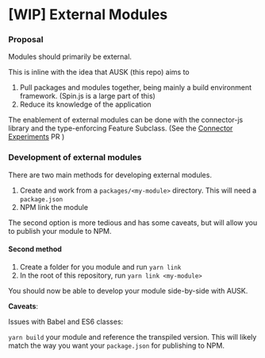 # [WIP] External Modules

### Proposal

Modules should primarily be external.

This is inline with the idea that AUSK (this repo) aims to 

1. Pull packages and modules together, being mainly a build environment framework. (Spin.js is a large part of this)
2. Reduce its knowledge of the application

The enablement of external modules can be done with the connector-js library and the type-enforcing Feature Subclass.
(See the [Connector Experiments](https://github.com/sysgears/apollo-universal-starter-kit/pull/645) PR )

### Development of external modules

There are two main methods for developing external modules.

1. Create and work from a `packages/<my-module>` directory. This will need a `package.json`
2. NPM link the module

The second option is more tedious and has some caveats, but will allow you to publish your module to NPM.

#### Second method

1. Create a folder for you module and run `yarn link`
2. In the root of this repository, run `yarn link <my-module>`

You should now be able to develop your module side-by-side with AUSK.

__Caveats__:

Issues with Babel and ES6 classes:

`yarn build` your module and reference the transpiled version. 
This will likely match the way you want your `package.json` for publishing to NPM.
